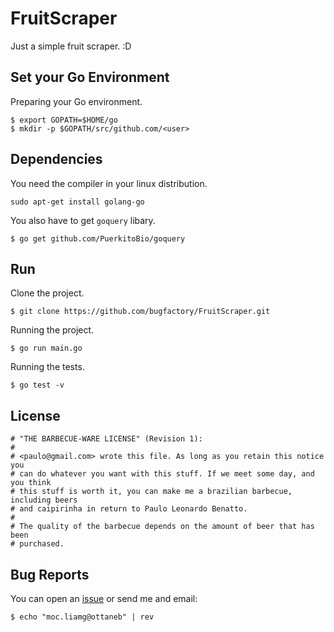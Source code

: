 # FruitScraper

Just a simple fruit scraper. :D



## Set your Go Environment

Preparing your Go environment.

```
$ export GOPATH=$HOME/go
$ mkdir -p $GOPATH/src/github.com/<user>
```

## Dependencies 

You need the compiler in your linux distribution.

```
sudo apt-get install golang-go
```

You also have to get `goquery` libary.

```
$ go get github.com/PuerkitoBio/goquery 
```

## Run

Clone the project.

```
$ git clone https://github.com/bugfactory/FruitScraper.git
```

Running the project.

```
$ go run main.go
```

Running the tests.

```
$ go test -v
```

## License

```
# "THE BARBECUE-WARE LICENSE" (Revision 1):
#
# <paulo@gmail.com> wrote this file. As long as you retain this notice you
# can do whatever you want with this stuff. If we meet some day, and you think
# this stuff is worth it, you can make me a brazilian barbecue, including beers
# and caipirinha in return to Paulo Leonardo Benatto.
#
# The quality of the barbecue depends on the amount of beer that has been
# purchased.
```

## Bug Reports

You can open an [issue](https://github.com/bugfactory/FruitScraper/issues) or send me and email:

```
$ echo "moc.liamg@ottaneb" | rev
```
